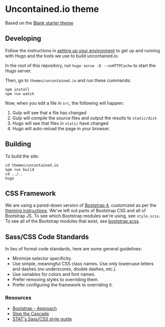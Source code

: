 # Uncontained.io theme

Based on the [Blank starter theme](http://themes.gohugo.io/theme/blank/)

## Developing

Follow the instructions in [setting up your environment](https://github.com/redhat-cop/uncontained.io/blob/master/CONTRIBUTING.adoc#setting-up-your-environment) to get up and running with Hugo and the tools we use to build uncontained.io.

In the root of this repository, run `hugo serve -D --noHTTPCache` to start the Hugo server.

Then, go to `themes/uncontained.io` and run these commands:
```
npm install
npm run watch
```

Now, when you edit a file in `src`, the following will happen:

1. Gulp will see that a file has changed
2. Gulp will compile the source files and output the results to `static/dist`
3. Hugo will see that files in `static` have changed
4. Hugo will auto-reload the page in your browser.

## Building

To build the site:
```
cd themes/uncontained.io
npm run build
cd ../..
hugo
```

## CSS Framework

We are using a pared-down version of [Bootstrap 4](https://getbootstrap.com/), customized as per the [theming instructions](https://getbootstrap.com/docs/4.0/getting-started/theming/). We've left out parts of Bootstrap CSS and all of Bootstrap JS. To see which Bootstrap modules we're using, see `style.scss`. To see all of the Bootstrap modules that exist, see [bootstrap.scss](https://github.com/twbs/bootstrap/blob/v4-dev/scss/bootstrap.scss).

## Sass/CSS Code Standards

In lieu of formal code standards, here are some general guidelines:

- Minimize selector specificity.
- Use simple, meaningful CSS class names. Use only lowercase letters and dashes (no underscores, double dashes, etc.).
- Use variables for colors and font names.
- Prefer removing styles to overriding them.
- Prefer configuring the framework to overriding it.

### Resources

- [Bootstrap - Approach](https://getbootstrap.com/docs/4.1/extend/approach/)
- [Stop the Cascade](http://markdotto.com/2012/03/02/stop-the-cascade/)
- [STAT's Sass/CSS style guide](https://github.com/statnews/boilermaker/blob/master/sass.md)
